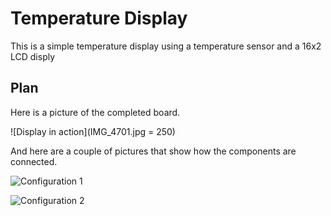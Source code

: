 # Temperature Display

This is a simple temperature display using a temperature sensor and a 16x2 LCD disply

## Plan

Here is a picture of the completed board.

![Display in action](IMG_4701.jpg = 250)

And here are a couple of pictures that show how the components are connected.

![Configuration 1](IMG_4699.HEIC)

![Configuration 2](IMG_4700.HEIC)
